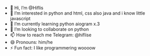 - 👋 Hi, I’m @Hiflis
- 👀 I’m interested in python and html, css also java and i know little javascript
- 🌱 I’m currently learning python aiogram x.3
- 💞️ I’m looking to collaborate on python
- 📫 How to reach me Telegram: @hiflise
- 😄 Pronouns: him/he
- ⚡ Fun fact: I like programmering woooow

<!---
Hiflis/Hiflis is a ✨ special ✨ repository because its `README.md` (this file) appears on your GitHub profile.
You can click the Preview link to take a look at your changes.
--->
